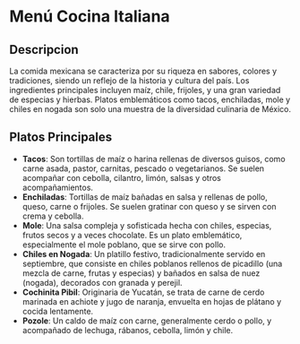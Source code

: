 # Menú Cocina Italiana

## Descripcion 

La comida mexicana se caracteriza por su riqueza en sabores, colores y tradiciones, siendo un reflejo de la historia y cultura del país. Los ingredientes principales incluyen maíz, chile, frijoles, y una gran variedad de especias y hierbas. Platos emblemáticos como tacos, enchiladas, mole y chiles en nogada son solo una muestra de la diversidad culinaria de México. 

## Platos Principales

- **Tacos**:
Son tortillas de maíz o harina rellenas de diversos guisos, como carne asada, pastor, carnitas, pescado o vegetarianos. Se suelen acompañar con cebolla, cilantro, limón, salsas y otros acompañamientos. 
- **Enchiladas**:
Tortillas de maíz bañadas en salsa y rellenas de pollo, queso, carne o frijoles. Se suelen gratinar con queso y se sirven con crema y cebolla. 
- **Mole**:
Una salsa compleja y sofisticada hecha con chiles, especias, frutos secos y a veces chocolate. Es un plato emblemático, especialmente el mole poblano, que se sirve con pollo. 
- **Chiles en Nogada**:
Un platillo festivo, tradicionalmente servido en septiembre, que consiste en chiles poblanos rellenos de picadillo (una mezcla de carne, frutas y especias) y bañados en salsa de nuez (nogada), decorados con granada y perejil. 
- **Cochinita Pibil**:
Originaria de Yucatán, se trata de carne de cerdo marinada en achiote y jugo de naranja, envuelta en hojas de plátano y cocida lentamente. 
- **Pozole**:
Un caldo de maíz con carne, generalmente cerdo o pollo, y acompañado de lechuga, rábanos, cebolla, limón y chile. 